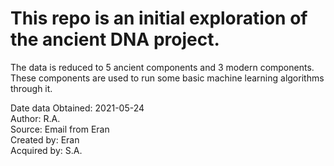 # This repo is an initial exploration of the ancient DNA project.

The data is reduced to 5 ancient components and 3 modern components. These components are used to run some basic machine learning algorithms through it.

Date data Obtained: 2021-05-24   
Author: R.A.   
Source: Email from Eran   
Created by: Eran   
Acquired by: S.A.   